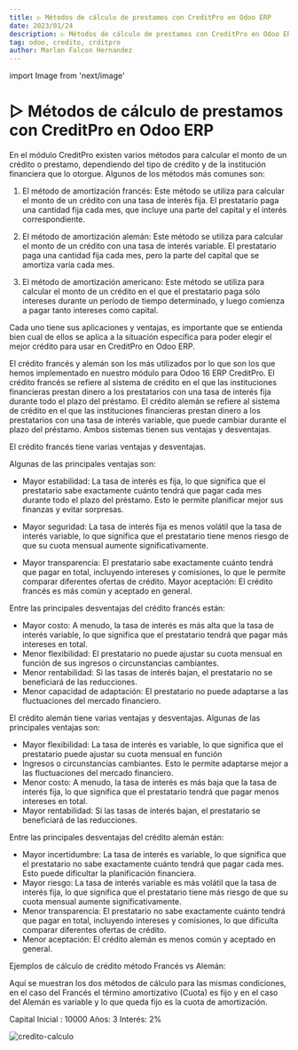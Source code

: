 ```yaml
---
title: ▷ Métodos de cálculo de prestamos con CreditPro en Odoo ERP
date: 2023/01/24
description: ▷ Métodos de cálculo de prestamos con CreditPro en Odoo ERP
tag: odoo, credito, crditpro
author: Marlon Falcon Hernandez
---
```

import Image from 'next/image'

# ▷ Métodos de cálculo de prestamos con CreditPro en Odoo ERP
En el módulo CreditPro existen varios métodos para calcular el monto de un crédito o prestamo, dependiendo del tipo de crédito y de la institución financiera que lo otorgue. Algunos de los métodos más comunes son:

1. El método de amortización francés: Este método se utiliza para calcular el monto de un crédito con una tasa de interés fija. El prestatario paga una cantidad fija cada mes, que incluye una parte del capital y el interés correspondiente.

2. El método de amortización alemán: Este método se utiliza para calcular el monto de un crédito con una tasa de interés variable. El prestatario paga una cantidad fija cada mes, pero la parte del capital que se amortiza varía cada mes.

3. El método de amortización americano: Este método se utiliza para calcular el monto de un crédito en el que el prestatario paga sólo intereses durante un período de tiempo determinado, y luego comienza a pagar tanto intereses como capital.

Cada uno tiene sus aplicaciones y ventajas, es importante que se entienda bien cual de ellos se aplica a la situación específica para poder elegir el mejor crédito para usar en CreditPro en Odoo ERP.

El crédito francés y alemán son los más utilizados por lo que son los que hemos implementado en nuestro módulo para Odoo 16 ERP CreditPro. El crédito francés se refiere al sistema de crédito en el que las instituciones financieras prestan dinero a los prestatarios con una tasa de interés fija durante todo el plazo del préstamo. El crédito alemán se refiere al sistema de crédito en el que las instituciones financieras prestan dinero a los prestatarios con una tasa de interés variable, que puede cambiar durante el plazo del préstamo. Ambos sistemas tienen sus ventajas y desventajas.

El crédito francés tiene varias ventajas y desventajas. 

Algunas de las principales ventajas son:

* Mayor estabilidad: La tasa de interés es fija, lo que significa que el prestatario sabe exactamente cuánto tendrá que pagar cada mes durante todo el plazo del préstamo. Esto le permite planificar mejor sus finanzas y evitar sorpresas.

* Mayor seguridad: La tasa de interés fija es menos volátil que la tasa de interés variable, lo que significa que el prestatario tiene menos riesgo de que su cuota mensual aumente significativamente.
* Mayor transparencia: El prestatario sabe exactamente cuánto tendrá que pagar en total, incluyendo intereses y comisiones, lo que le permite comparar diferentes ofertas de crédito.
Mayor aceptación: El crédito francés es más común y aceptado en general.

Entre las principales desventajas del crédito francés están:
* Mayor costo: A menudo, la tasa de interés es más alta que la tasa de interés variable, lo que significa que el prestatario tendrá que pagar más intereses en total.
* Menor flexibilidad: El prestatario no puede ajustar su cuota mensual en función de sus ingresos o circunstancias cambiantes.
* Menor rentabilidad: Si las tasas de interés bajan, el prestatario no se beneficiará de las reducciones.
* Menor capacidad de adaptación: El prestatario no puede adaptarse a las fluctuaciones del mercado financiero.

El crédito alemán tiene varias ventajas y desventajas. Algunas de las principales ventajas son:

* Mayor flexibilidad: La tasa de interés es variable, lo que significa que el prestatario puede ajustar su cuota mensual en función
* Ingresos o circunstancias cambiantes. Esto le permite adaptarse mejor a las fluctuaciones del mercado financiero.
* Menor costo: A menudo, la tasa de interés es más baja que la tasa de interés fija, lo que significa que el prestatario tendrá que pagar menos intereses en total.
* Mayor rentabilidad: Si las tasas de interés bajan, el prestatario se beneficiará de las reducciones.

Entre las principales desventajas del crédito alemán están:
* Mayor incertidumbre: La tasa de interés es variable, lo que significa que el prestatario no sabe exactamente cuánto tendrá que pagar cada mes. Esto puede dificultar la planificación financiera.
* Mayor riesgo: La tasa de interés variable es más volátil que la tasa de interés fija, lo que significa que el prestatario tiene más riesgo de que su cuota mensual aumente significativamente.
* Menor transparencia: El prestatario no sabe exactamente cuánto tendrá que pagar en total, incluyendo intereses y comisiones, lo que dificulta comparar diferentes ofertas de crédito.
* Menor aceptación: El crédito alemán es menos común y aceptado en general.

Ejemplos de cálculo de crédito método Francés vs Alemán:

Aquí se muestran los dos métodos de cálculo para las mismas condiciones, en el caso del Francés el término amortizativo (Cuota) es  fijo y en el caso del Alemán es variable y lo que queda fijo es la cuota de amortización.

Capital Inicial : 10000
Años: 3
Interés: 2%

<Image
  src="/images/posts/credito-calculo.png"
  alt="credito-calculo"
  width={935}
  height={673}
  priority
  className="next-image"
/>






